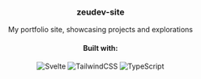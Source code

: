 <div align="center">

  <h3>zeudev-site</h3>
  <p>My portfolio site, showcasing projects and explorations</p>
  
   #### Built with:
  
  <div>
    <img alt="Svelte" src="https://img.shields.io/badge/-Svelte-F05032?style=flat-square&logo=svelte&logoColor=white" />
    <img alt="TailwindCSS" src="https://img.shields.io/badge/-TailwindCSS-007ACC?style=flat-square&logo=tailwindcss&logoColor=white" />
    <img alt="TypeScript" src="https://img.shields.io/badge/-TypeScript-007ACC?style=flat-square&logo=typescript&logoColor=white" />
  </div>

</div>

